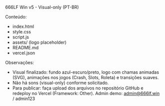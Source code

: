 666LF Win v5 - Visual-only (PT-BR)

Conteúdo:
- index.html
- style.css
- script.js
- assets/ (logo placeholder)
- README.md
- vercel.json

Observações:
- Visual finalizado: fundo azul-escuro/preto, logo com chamas animadas (SVG), animações nos jogos (Crash, Slots, Roleta) e transições suaves.
- Não há sons (visual-only) conforme solicitado.
- Para publicar: faça upload dos arquivos no repositório GitHub e redeploy no Vercel (Framework: Other).
Admin demo: admin@666lf.win / admin123
